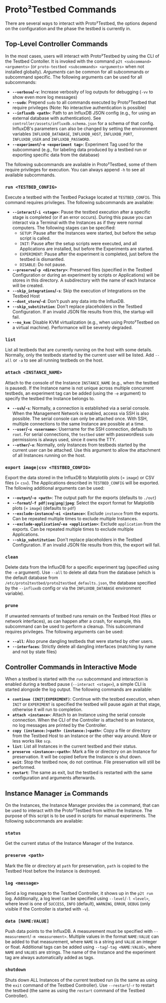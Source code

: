 # Proto²Testbed Commands

There are several ways to interact with Proto²Testbed, the options depend on the configuration and the phase the testbed is currently in.

## Top-Level Controller Commands
In the most cases, users will interact with Proto²Testbed by using the CLI of the Testbed Contoller. 
It is invoked with the command `p2t <subcommand> <arguments>` (or `proto-testbed <subcommands> <arguments>` when not installed globally). 
*Arguments* can be common for all subcommands or subcommand specific. The following arguments can be used for all subcommands:
- **`--verbose`/`-v`**: Increase verbosity of log outputs for debugging (`-vv` to show even more log messages)
- **`--sudo`**: Prepend `sudo` to all commands executed by Proto²Testbed that require privileges (Note: No interactive authentication is possible)
- **`--influxdb <path>`**: Path to an InfluxDB JSON config (e.g., for using an external database with authentication). See `controller/assets/influxdb.schema.json` for a schema of that config. InfluxDB's parameters can also be changed by setting the environment variables `INFLUXDB_DATABASE`, `INFLUXDB_HOST`, `INFLUXDB_PORT`, `INFLUXDB_USER` and `INFLUXDB_PASSWORD`.
- **`--experiment`/`-e <experiment tag>`**: Experiment Tag used for the subcommand (e.g., for labeling data produced by a testbed run or exporting specific data from the database)

The following subcommands are available in Proto²Testbed, some of them require privileges for execution. You can always append `-h` to see all available subcommands.

### `run <TESTBED_CONFIG>`
Execute a testbed with the Testbed Package located at `TESTBED_CONFIG`. This command requires privileges. 
The following subcommands are available:
- **`--interact`/`-i <stage>`**: Pause the testbed execution after a specific stage is completed (or if an error occurs). During this pause you can interact via a Terminal with the Instances as if they were normal computers. The following stages can be specified:
  - `SETUP`: Pause after the Instances were started, but before the setup script is called.
  - `INIT`: Pause after the setup scripts were executed, and all Applications are installed, but before the Experiments are started.
  - `EXPERIMENT`: Pause after the experiment is completed, just before the testbed is dismantled.
  - `DISABLE`: Do not pause.
- **`--preserve`/`-p <directory>`**: Preserved files (specified in the Testbed Configuration or during an experiment by scripts or Applications) will be stores in this directory. A subdirectory with the name of each Instance will be created.
- **`--skip_integrations`/`-s`**: Skip the execution of Integrations on the Testbed Host
- **`--dont_store`/`-d`**: Don't push any data into the InfluxDB.
- **`--skip_substitution`**: Don't replace placeholders in the Testbed Configuration. If an invalid JSON file results from this, the startup will fail.
- **`--no_kvm`**: Disable KVM virtualization (e.g., when using Proto²Testbed on a virtual machine). Performance will be severely degraded.

### `list`
List all testbeds that are currently running on the host with some details. 
Normally, only the testbeds started by the current user will be listed. Add `--all` or `-a` to see all running testbeds on the host.

### `attach <INSTANCE_NAME>`
Attach to the console of the Instance `INSTANCE_NAME` (e.g., when the testbed is paused). If the Instance name is not unique across multiple concurrent testbeds, an experiment tag can be added (using the `-e` argument) to specify the testbed the Instance belongs to.
- **`--ssh`/`-s`**: Normally, a connection is established via a serial console. When the Management Network is enabled, access via SSH is also possible. The serial console can only be attached once. With SSH, multiple connections to the same Instance are possible at a time.
- **`--user`/`-u <username>`**: Username for the SSH connection, defaults to `root`. For serial connections, the `testbed` user with passwordless `sudo` permissions is always used, since it owns the TTY.
- **`--other`/`-o`**: Normally, only Instances from testbeds started by the current user can be attached. Use this argument to allow the attachment of all Instances running on the host.

### `export image|csv <TESTBED_CONFIG>`
Export the data stored in the InfluxDB to Matplotlib plots (= `image`) or CSV files (= `csv`). The Applications described in `TESTBED_CONFIG` will be exported. The following additional arguments can be used:
- **`--output`/`-o <path>`**: The output path for the exports (defaults to `./out`)
- **`--format`/`-f pdf|svg|png|jpeg`**: Select the export format for Matplotlib plots (= `image`) (defaults to `pdf`)
- **`--exclude-instance`/`-ei <instance>`**: Exclude `instance` from the exports. Can be repeated multiple times to exclude multiple Instances.
- **`--exclude-application`/`-ea <application>`**: Exclude `application` from the exports. Can be repeated multiple times to exclude multiple Applications.
- **`--skip_substitution`**: Don't replace placeholders in the Testbed Configuration. If an invalid JSON file results from this, the export will fail.

### `clean`
Delete data from the InfluxDB for a specific experiment tag (specified using the `-e` argument). 
Use `--all` to delete all data from the database (which is the default database from `/etc/proto2testbed/proto2testbed_defaults.json`, the database specified by the `--influxdb` config or via the `INFLUXDB_DATABASE` environment variable).

### `prune`
If unwanted remnants of testbed runs remain on the Testbed Host (files or network interfaces), as can happen after a crash, for example, this subcommand can be used to perform a cleanup. This subcommand requires privileges. The following arguments can be used:
- **`--all`**: Also prune dangling testbeds that were started by other users.
- **`--interfaces`**: Strictly delete all dangling interfaces (matching by name and not by state files)

## Controller Commands in Interactive Mode
When a testbed is started with the `run` subcommand and interaction is enabled during a testbed pause (`--interact <stage>`), a simple CLI is started alongside the log output. The following commands are available:
- **`continue (INIT|EXPERIMENT)`**: Continue with the testbed execution, when `INIT` or `EXPERIMENT` is specified the testbed will pause again at that stage, otherwise it will run to completion.
- **`attach <instance>`**: Attach to an Instance using the serial console connection. When the CLI of the Controller is attached to an Instance, no log messages are printed by the Controller.
- **`copy (instance:)<path> (instance:)<path>`**: Copy a file or directory from the Testbed Host to an Instance or the other way around. More or less works like `scp`.
- **`list`**: List all Instances in the current testbed and their status.
- **`preserve <instance>:<path>`**: Mark a file or directory on an Instance for preservation. It will be copied before the Instance is shut down.
- **`exit`**: Stop the testbed now, do not continue. File preservation will still be performed.
- **`restart`**: The same as exit, but the testbed is restarted with the same configuration and arguments afterwards.

## Instance Manager `im` Commands
On the Instances, the Instance Manager provides the `im` command, that can be used to interact with the Proto²Testbed from within the Instance. 
The purpose of this script is to be used in scripts for manual experiments. The following subcommands are available:

### `status`
Get the current status of the Instance Manager of the Instance.

### `preserve <path>`
Mark the file or directory at `path` for preservation, `path` is copied to the Testbed Host before the Instance is destroyed.

### `log <message>`
Send a log message to the Testbed Controller, it shows up in the `p2t run` log. Additionally, a log level can be specified using `--level`/`-l <level>`, where level is one of `SUCCESS`, `INFO` (default), `WARNING`, `ERROR`, `DEBUG` (only visible if the Controller is started with `-v`).

### `data [NAME:VALUE]`
Push data points to the InfluxDB. A measurement must be specified with `--measurement`/`-m <measurement>`. 
Multiple values in the format `NAME:VALUE` can be added to that measurement, where `NAME` is a string and `VALUE` an integer or float. 
Additional tags can be added using `--tag`/`-tag <NAME:VALUE>`, where `NAME` and `VALUES` are strings. The name of the Instance and the experiment tag are always automatically added as tags. 

### `shutdown`
Shuts down ALL Instances of the current testbed run (is the same as using the `exit` command of the Testbed Controller). 
Use `--restart`/`-r` to restart the testbed (the same as using the `restart` command of the Testbed Controller).
